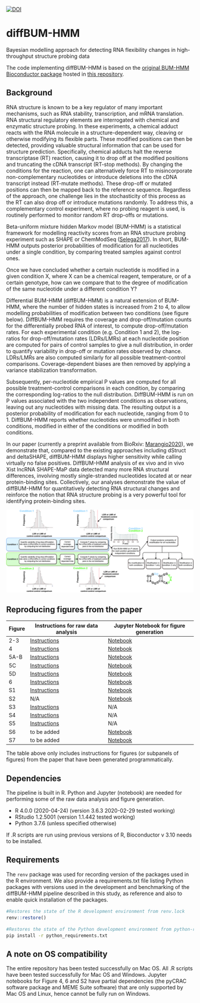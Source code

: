 [![DOI](https://zenodo.org/badge/DOI/10.5281/zenodo.4549759.svg)](https://doi.org/10.5281/zenodo.4549759)
# diffBUM-HMM
Bayesian modelling approach for detecting RNA flexibility changes in high-throughput structure probing data

The code implementing diffBUM-HMM is based on the [original BUM-HMM Bioconductor package](https://bioconductor.org/packages/release/bioc/html/BUMHMM.html) hosted in [this repository](https://github.com/alinaselega/BUMHMM).

## Background 
RNA structure is known to be a key regulator of many important mechanisms, such as RNA stability, transcription, and mRNA translation. RNA structural regulatory elements are interrogated with chemical and enzymatic structure probing. In these experiments, a chemical adduct reacts with the RNA molecule in a structure-dependent way, cleaving or otherwise modifying its flexible parts. These modified positions can then be detected, providing valuable structural information that can be used for structure prediction.
Specifically, chemical adducts halt the reverse transcriptase (RT) reaction, causing it to drop off at the modified positions and truncating the cDNA transcript (RT-stop methods). By changing the conditions for the reaction, one can alternatively force RT to misincorporate non-complementary nucleotides or introduce deletions into the cDNA transcript instead (RT-mutate methods). These drop-off or mutated positions can then be mapped back to the reference sequence. Regardless of the approach, one challenge lies in the stochasticity of this process as the RT can also drop off or introduce mutations randomly. To address this, a complementary control experiment, where no probing reagent is used, is routinely performed to monitor random RT drop-offs or mutations.

Beta-uniform mixture hidden Markov model (BUM-HMM) is a statistical framework for modelling reactivity scores from an RNA structure probing experiment such as SHAPE or ChemModSeq ([Selega2017](https://pubmed.ncbi.nlm.nih.gov/27819660/)).  In short, BUM-HMM outputs posterior probabilities of modification for all nucleotides under a single condition, by comparing treated samples against control ones. 

Once we have concluded whether a certain nucleotide is modified in a given condition X, where X can be a chemical reagent, temperature, or of a certain genotype, how can we compare that to the degree of modification of the same nucleotide under a different condition Y?

Differential BUM-HMM (diffBUM-HMM) is a natural extension of BUM-HMM, where the number of hidden states is increased from 2 to 4, to allow modelling probabilities of modification between two conditions (see figure below). DiffBUM-HMM requires the coverage and drop-off/mutation counts for the differentially probed RNA of interest, to compute drop-off/mutation rates. For each experimental condition (e.g. Condition 1 and 2), the log-ratios for drop-off/mutation rates (LDRs/LMRs) at each nucleotide position are computed for pairs of control samples to give a null distribution, in order to quantify variability in drop-off or mutation rates observed by chance. LDRs/LMRs are also computed similarly for all possible treatment-control comparisons. Coverage-dependent biases are then removed by applying a variance stabilization transformation. 

Subsequently, per-nucleotide empirical P values are computed for all possible treatment-control comparisons in each condition, by comparing the corresponding log-ratios to the null distribution. DiffBUM-HMM is run on P values associated with the two independent conditions as observations, leaving out any nucleotides with missing data. The resulting output is a posterior probability of modification for each nucleotide, ranging from 0 to 1. DiffBUM-HMM reports whether nucleotides were unmodified in both conditions, modified in either of the conditions or modified in both conditions.

In our paper (currently a preprint available from BioRxiv: [Marangio2020](https://www.biorxiv.org/content/10.1101/2020.07.30.229179v1)), we demonstrate that, compared to the existing approaches including dStruct and deltaSHAPE, diffBUM-HMM displays higher sensitivity while calling virtually no false positives. DiffBUM-HMM analysis of ex vivo and in vivo Xist lncRNA SHAPE-MaP data detected many more RNA structural differences, involving mostly single-stranded nucleotides located at or near protein-binding sites. Collectively, our analyses demonstrate the value of diffBUM-HMM for quantitatively detecting RNA structural changes and reinforce the notion that RNA structure probing is a very powerful tool for identifying protein-binding sites.

![Images/Figure_1.jpg](Images/Figure_1.jpg)

## Reproducing figures from the paper

| Figure | Instructions for raw data analysis | Jupyter Notebook for figure generation |
|   ------------- |-------------        | -------------|
| 2-3  | [Instructions](./Jupyter_notebooks/Figure_2_3/instructions_data_analysis_fig2_3.txt)  | [Notebook](./Jupyter_notebooks/Figure_2_3/Plotting_5'ETS_and_35S_data.ipynb)  |
| 4   |  [Instructions](./Jupyter_notebooks/Figure_4/instructions_data_analysis_fig4.txt)  | [Notebook](./Jupyter_notebooks/Figure_4/AnalysisOfControlData.ipynb)   |
| 5A-B   | [Instructions](./Jupyter_notebooks/Figure_5/instructions_data_analysis_fig5.txt)    | [Notebook](./Jupyter_notebooks/Figure_5/Binning_and_smoothing_diffBUM_HMM_signal/notebook_binned_results.ipynb)   |
| 5C   | [Instructions](./Jupyter_notebooks/Figure_5/instructions_data_analysis_fig5.txt)     | [Notebook](./Jupyter_notebooks/Figure_5/Heatmap_diffBUM-HMM_&_deltaSHAPE_with_protein_binding_sites/heatmap.ipynb)    |
| 5D   | [Instructions](./Jupyter_notebooks/Figure_5/instructions_data_analysis_fig5.txt)     | [Notebook](./Jupyter_notebooks/Figure_5/Hypergeometric_test_Xist_bindingsites/notebook_hypergeometric_test.ipynb)  |
| 6   | [Instructions](./Jupyter_notebooks/Figure_6/instructions_data_analysis_fig6.txt)   | [Notebook](./Jupyter_notebooks/Figure_6/Nucleotide_analyses.ipynb)     |
| S1    | [Instructions](./Jupyter_notebooks/Supplementary_Figure_1/instructions_data_analysis_figS1.txt)   |[Notebook](./Jupyter_notebooks/Supplementary_Figure_1/Plotting_pertubation_tests.ipynb)    |
| S2    | N/A   |[Notebook](./Jupyter_notebooks/Supplementary_Figure_2/Motif_analyses.ipynb)    |
| S3    | [Instructions](./Jupyter_notebooks/Supplementary_Figure_3/instructions_SF3.txt)   | N/A    |
| S4    | [Instructions](./Jupyter_notebooks/Supplementary_Figure_4/instructions_SF4.txt)    | N/A    |
| S5    | [Instructions](./Jupyter_notebooks/Supplementary_Figure_5/instructions_SF5.txt)  | N/A   |
| S6    | to be added  |[Notebook](./Jupyter_notebooks/Supplementary_Figure_6/Plotting_5'ETS_and_35S_data-Region_405-502_with_DOR.ipynb)|
| S7    | to be added  |[Notebook](./Jupyter_notebooks/Supplementary_Figure_7/Plotting_5'ETS_and_35S_data_with_deltaSHAPE_replicates.ipynb)|

The table above only includes instructions for figures (or subpanels of figures) from the paper that have been generated programmatically. 

## Dependencies

The pipeline is built in R. Python and Jupyter (notebook) are needed for performing some of the raw data analysis and figure generation. 

- R 4.0.0 (2020-04-24) (version 3.6.3 2020-02-29 tested working)
- RStudio 1.2.5001 (version 1.1.442 tested working)
- Python 3.7.6 (unless specified otherwise)

If .R scripts are run using previous versions of R, Bioconductor v 3.10 needs to be installed.

## Requirements 

The `renv` package was used for recording version of the packages used in the R environment. We also provide a requirements.txt file listing Python packages with versions used in the development and benchmarking of the diffBUM-HMM pipeline described in this study, as reference and also to enable quick installation of the packages.

```R
#Restores the state of the R development environment from renv.lock 
renv::restore()
```

```bash
#Restores the state of the Python development environment from python-requirements.txt 
pip install -r python_requirements.txt
```

## A note on OS compatibility

The entire repository has been tested successfully on Mac OS. All .R scripts have been tested successfully for Mac OS and Windows. Jupyter notebooks for Figure 4, 6 and S2 have partial dependencies (the pyCRAC software package and MEME Suite software) that are only supported by Mac OS and Linux, hence cannot be fully run on Windows.








